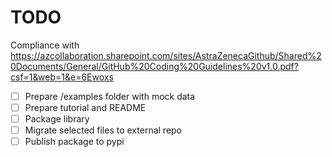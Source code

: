 # TODO
Compliance with https://azcollaboration.sharepoint.com/sites/AstraZenecaGithub/Shared%20Documents/General/GitHub%20Coding%20Guidelines%20v1.0.pdf?csf=1&web=1&e=6Ewoxs

- [ ] Prepare /examples folder with mock data
- [ ] Prepare tutorial and README
- [ ] Package library
- [ ] Migrate selected files to external repo
- [ ] Publish package to pypi

